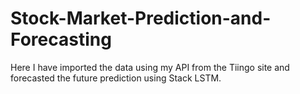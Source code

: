 # Stock-Market-Prediction-and-Forecasting
Here I have imported the data using my API from the Tiingo  site and forecasted the future prediction using Stack LSTM.
